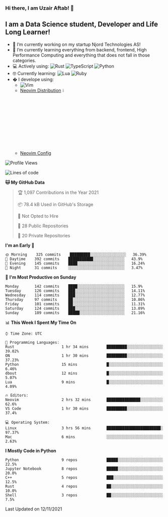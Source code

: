 ### Hi there, I am Uzair Aftab! 👋

## I am a Data Science student, Developer and Life Long Learner!
- 🔭 I’m currently working on my startup Njord Technologies AS!
- 🌱 I’m currently learning everything from backend, frontend, High Performance Computing and everything that does not fall in those categories.
- 💻 Actively using: <img alt="Rust" src="https://img.shields.io/badge/rust-%23000000.svg?style=for-the-badge&logo=rust&logoColor=white"/> <img alt="TypeScript" src="https://img.shields.io/badge/typescript-%23007ACC.svg?style=for-the-badge&logo=typescript&logoColor=white"/> <img alt="Python" src="https://img.shields.io/badge/python-%2314354C.svg?style=for-the-badge&logo=python&logoColor=white"/>
- 🤓 Currently learning: <img alt="Lua" src="https://img.shields.io/badge/lua-%232C2D72.svg?style=for-the-badge&logo=lua&logoColor=white"/>  <img alt="Ruby" src="https://img.shields.io/badge/ruby-%232C2D72.svg?style=for-the-badge&logo=ruby&logoColor=white"/>  
- � I develope using: 
  -  <img alt="Vim" src="https://img.shields.io/badge/VIM-%2311AB00.svg?style=for-the-badge&logo=vim&logoColor=white"/>
  -  [Neovim Distribution](https://github.com/LunarVim/LunarVim) <img alt="LunarVim" src="https://www.lunarvim.org/assets/lunarvim_logo.png" width="5%"/>
  -  [Neovim Config](https://github.com/Uzaaft/lvim_abz)
  
<!--START_SECTION:waka-->
![Profile Views](http://img.shields.io/badge/Profile%20Views-3-blue)

![Lines of code](https://img.shields.io/badge/From%20Hello%20World%20I%27ve%20Written-1.9%20million%20lines%20of%20code-blue)

**🐱 My GitHub Data** 

> 🏆 1,097 Contributions in the Year 2021
 > 
> 📦 78.4 kB Used in GitHub's Storage 
 > 
> 🚫 Not Opted to Hire
 > 
> 📜 28 Public Repositories 
 > 
> 🔑 20 Private Repositories  
 > 
**I'm an Early 🐤** 

```text
🌞 Morning    325 commits    █████████░░░░░░░░░░░░░░░░   36.39% 
🌆 Daytime    392 commits    ███████████░░░░░░░░░░░░░░   43.9% 
🌃 Evening    145 commits    ████░░░░░░░░░░░░░░░░░░░░░   16.24% 
🌙 Night      31 commits     ░░░░░░░░░░░░░░░░░░░░░░░░░   3.47%

```
📅 **I'm Most Productive on Sunday** 

```text
Monday       142 commits    ████░░░░░░░░░░░░░░░░░░░░░   15.9% 
Tuesday      126 commits    ███░░░░░░░░░░░░░░░░░░░░░░   14.11% 
Wednesday    114 commits    ███░░░░░░░░░░░░░░░░░░░░░░   12.77% 
Thursday     97 commits     ██░░░░░░░░░░░░░░░░░░░░░░░   10.86% 
Friday       101 commits    ██░░░░░░░░░░░░░░░░░░░░░░░   11.31% 
Saturday     124 commits    ███░░░░░░░░░░░░░░░░░░░░░░   13.89% 
Sunday       189 commits    █████░░░░░░░░░░░░░░░░░░░░   21.16%

```


📊 **This Week I Spent My Time On** 

```text
⌚︎ Time Zone: UTC

💬 Programming Languages: 
Rust                     1 hr 34 mins        █████████░░░░░░░░░░░░░░░░   39.02% 
ON                       1 hr 30 mins        █████████░░░░░░░░░░░░░░░░   37.23% 
Python                   15 mins             █░░░░░░░░░░░░░░░░░░░░░░░░   6.46% 
dbout                    12 mins             █░░░░░░░░░░░░░░░░░░░░░░░░   5.07% 
Lua                      9 mins              █░░░░░░░░░░░░░░░░░░░░░░░░   4.09%

🔥 Editors: 
Neovim                   2 hrs 32 mins       ███████████████░░░░░░░░░░   62.6% 
VS Code                  1 hr 30 mins        █████████░░░░░░░░░░░░░░░░   37.4%

💻 Operating System: 
Linux                    3 hrs 56 mins       ████████████████████████░   97.37% 
Mac                      6 mins              ░░░░░░░░░░░░░░░░░░░░░░░░░   2.63%

```

**I Mostly Code in Python** 

```text
Python                   9 repos             █████░░░░░░░░░░░░░░░░░░░░   22.5% 
Jupyter Notebook         8 repos             █████░░░░░░░░░░░░░░░░░░░░   20.0% 
C++                      5 repos             ███░░░░░░░░░░░░░░░░░░░░░░   12.5% 
Rust                     4 repos             ██░░░░░░░░░░░░░░░░░░░░░░░   10.0% 
Shell                    3 repos             ██░░░░░░░░░░░░░░░░░░░░░░░   7.5%

```



 Last Updated on 12/11/2021
<!--END_SECTION:waka-->
